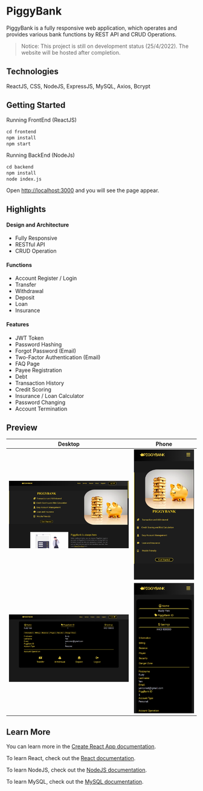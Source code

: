 # PiggyBank

PiggyBank is a fully responsive web application, which operates and provides various bank functions by REST API and CRUD Operations.

> Notice: This project is still on development status (25/4/2022). The website will be hosted after completion.

## Technologies
ReactJS, CSS, NodeJS, ExpressJS, MySQL, Axios, Bcrypt

## Getting Started

Running FrontEnd (ReactJS)
```node
cd frontend
npm install
npm start
```

Running BackEnd (NodeJs)
```node
cd backend
npm install
node index.js
```

Open [http://localhost:3000](http://localhost:3000) and you will see the page appear.

## Highlights

#### Design and Architecture
* Fully Responsive
* RESTful API
* CRUD Operation
#### Functions
* Account Register / Login
* Transfer
* Withdrawal
* Deposit
* Loan
* Insurance
#### Features
* JWT Token
* Password Hashing
* Forgot Password (Email)
* Two-Factor Authentication (Email)
* FAQ Page
* Payee Registration
* Debt
* Transaction History
* Credit Scoring
* Insurance / Loan Calculator
* Password Changing
* Account Termination


## Preview

Desktop | Phone
----------------------------------------|--------------------------
![HOME PREVIEW](Preview/preview1.png)   | ![HOME PHONE PREVIEW](Preview/phone_preview1.png)
![HOME PREVIEW](Preview/preview2.png)   | ![PROFILE PREVIEW](Preview/phone_preview2.png)


## Learn More

You can learn more in the [Create React App documentation](https://facebook.github.io/create-react-app/docs/getting-started).

To learn React, check out the [React documentation](https://reactjs.org/).

To learn NodeJS, check out the [NodeJS documentation](https://nodejs.org/en/docs/).

To learn MySQL, check out the [MySQL documentation](https://dev.mysql.com/doc/).
